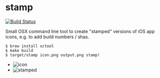# stamp

[![Build Status](https://travis-ci.org/jberkel/stamp.png?branch=master)](https://travis-ci.org/jberkel/stamp)

Small OSX command line tool to create "stamped" versions of iOS app icons, e.g. to add build numbers / shas.

    $ brew install xctool
    $ make build
    $ target/stamp icon.png output.png stamp!

  * ![icon](/wiki/images/Icon.png)
  * ![stamped](/wiki/images/stamped_Icon.png)
